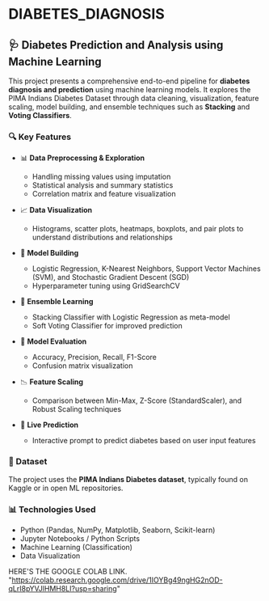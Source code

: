 # DIABETES_DIAGNOSIS

## 🩺 Diabetes Prediction and Analysis using Machine Learning

This project presents a comprehensive end-to-end pipeline for **diabetes diagnosis and prediction** using machine learning models. It explores the PIMA Indians Diabetes Dataset through data cleaning, visualization, feature scaling, model building, and ensemble techniques such as **Stacking** and **Voting Classifiers**.

### 🔍 Key Features

- 📊 **Data Preprocessing & Exploration**
  - Handling missing values using imputation
  - Statistical analysis and summary statistics
  - Correlation matrix and feature visualization

- 📈 **Data Visualization**
  - Histograms, scatter plots, heatmaps, boxplots, and pair plots to understand distributions and relationships

- 🧠 **Model Building**
  - Logistic Regression, K-Nearest Neighbors, Support Vector Machines (SVM), and Stochastic Gradient Descent (SGD)
  - Hyperparameter tuning using GridSearchCV

- 🤖 **Ensemble Learning**
  - Stacking Classifier with Logistic Regression as meta-model
  - Soft Voting Classifier for improved prediction

- 🧪 **Model Evaluation**
  - Accuracy, Precision, Recall, F1-Score
  - Confusion matrix visualization

- 📉 **Feature Scaling**
  - Comparison between Min-Max, Z-Score (StandardScaler), and Robust Scaling techniques

- 🔮 **Live Prediction**
  - Interactive prompt to predict diabetes based on user input features

### 📁 Dataset

The project uses the **PIMA Indians Diabetes dataset**, typically found on Kaggle or in open ML repositories.

### 📊 Technologies Used

- Python (Pandas, NumPy, Matplotlib, Seaborn, Scikit-learn)
- Jupyter Notebooks / Python Scripts
- Machine Learning (Classification)
- Data Visualization

HERE'S THE GOOGLE COLAB LINK. "https://colab.research.google.com/drive/1IOYBg49ngHG2nOD-qLrI8pYVJlHMH8LI?usp=sharing" 
